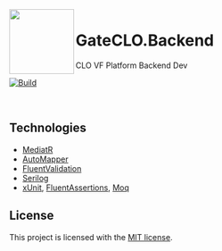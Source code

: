  <img align="left" width="116" height="116" src="https://media.licdn.com/dms/image/C4D0BAQEx4SfiQvXB1w/company-logo_200_200/0/1540564929098?e=1683158400&v=beta&t=hyTdFdXlhsyONUvrgvEvJ1d1zzi1hw5fafG_emWbYUU" />

# GateCLO.Backend

CLO VF Platform Backend Dev

[![Build](https://github.com/jhbrunokim/GateCLO.Backend/actions/workflows/dotnet.yml/badge.svg)](https://github.com//jhbrunokim/GateCLO.Backend/actions/workflows/dotnet.yml)

<br/>

## Technologies

- [MediatR](https://github.com/jbogard/MediatR)
- [AutoMapper](https://automapper.org/)
- [FluentValidation](https://fluentvalidation.net/)
- [Serilog](https://serilog.net/)
- [xUnit](https://xunit.net/), [FluentAssertions](https://fluentassertions.com/), [Moq](https://github.com/moq)

## License

This project is licensed with the [MIT license](LICENSE).
